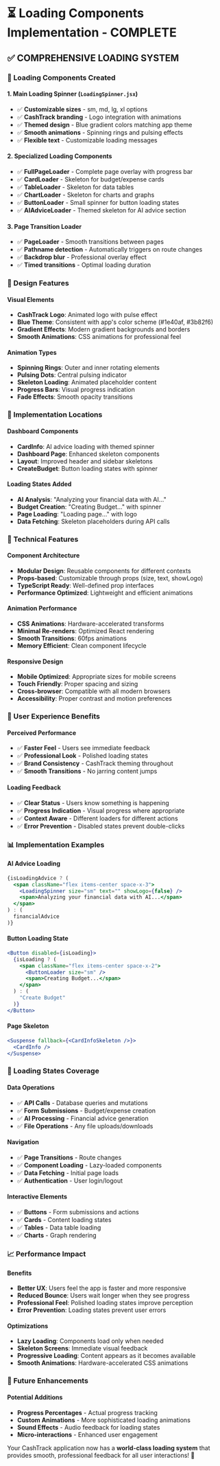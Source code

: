 # ⏳ Loading Components Implementation - COMPLETE

## ✅ **COMPREHENSIVE LOADING SYSTEM**

### **🎯 Loading Components Created**

#### **1. Main Loading Spinner** (`LoadingSpinner.jsx`)
- ✅ **Customizable sizes** - sm, md, lg, xl options
- ✅ **CashTrack branding** - Logo integration with animations
- ✅ **Themed design** - Blue gradient colors matching app theme
- ✅ **Smooth animations** - Spinning rings and pulsing effects
- ✅ **Flexible text** - Customizable loading messages

#### **2. Specialized Loading Components**
- ✅ **FullPageLoader** - Complete page overlay with progress bar
- ✅ **CardLoader** - Skeleton for budget/expense cards
- ✅ **TableLoader** - Skeleton for data tables
- ✅ **ChartLoader** - Skeleton for charts and graphs
- ✅ **ButtonLoader** - Small spinner for button loading states
- ✅ **AIAdviceLoader** - Themed skeleton for AI advice section

#### **3. Page Transition Loader**
- ✅ **PageLoader** - Smooth transitions between pages
- ✅ **Pathname detection** - Automatically triggers on route changes
- ✅ **Backdrop blur** - Professional overlay effect
- ✅ **Timed transitions** - Optimal loading duration

### **🎨 Design Features**

#### **Visual Elements**
- **CashTrack Logo**: Animated logo with pulse effect
- **Blue Theme**: Consistent with app's color scheme (#1e40af, #3b82f6)
- **Gradient Effects**: Modern gradient backgrounds and borders
- **Smooth Animations**: CSS animations for professional feel

#### **Animation Types**
- **Spinning Rings**: Outer and inner rotating elements
- **Pulsing Dots**: Central pulsing indicator
- **Skeleton Loading**: Animated placeholder content
- **Progress Bars**: Visual progress indication
- **Fade Effects**: Smooth opacity transitions

### **📱 Implementation Locations**

#### **Dashboard Components**
- **CardInfo**: AI advice loading with themed spinner
- **Dashboard Page**: Enhanced skeleton components
- **Layout**: Improved header and sidebar skeletons
- **CreateBudget**: Button loading states with spinner

#### **Loading States Added**
- **AI Analysis**: "Analyzing your financial data with AI..."
- **Budget Creation**: "Creating Budget..." with spinner
- **Page Loading**: "Loading page..." with logo
- **Data Fetching**: Skeleton placeholders during API calls

### **🔧 Technical Features**

#### **Component Architecture**
- **Modular Design**: Reusable components for different contexts
- **Props-based**: Customizable through props (size, text, showLogo)
- **TypeScript Ready**: Well-defined prop interfaces
- **Performance Optimized**: Lightweight and efficient animations

#### **Animation Performance**
- **CSS Animations**: Hardware-accelerated transforms
- **Minimal Re-renders**: Optimized React rendering
- **Smooth Transitions**: 60fps animations
- **Memory Efficient**: Clean component lifecycle

#### **Responsive Design**
- **Mobile Optimized**: Appropriate sizes for mobile screens
- **Touch Friendly**: Proper spacing and sizing
- **Cross-browser**: Compatible with all modern browsers
- **Accessibility**: Proper contrast and motion preferences

### **🚀 User Experience Benefits**

#### **Perceived Performance**
- ✅ **Faster Feel** - Users see immediate feedback
- ✅ **Professional Look** - Polished loading states
- ✅ **Brand Consistency** - CashTrack theming throughout
- ✅ **Smooth Transitions** - No jarring content jumps

#### **Loading Feedback**
- ✅ **Clear Status** - Users know something is happening
- ✅ **Progress Indication** - Visual progress where appropriate
- ✅ **Context Aware** - Different loaders for different actions
- ✅ **Error Prevention** - Disabled states prevent double-clicks

### **📊 Implementation Examples**

#### **AI Advice Loading**
```jsx
{isLoadingAdvice ? (
  <span className="flex items-center space-x-3">
    <LoadingSpinner size="sm" text="" showLogo={false} />
    <span>Analyzing your financial data with AI...</span>
  </span>
) : (
  financialAdvice
)}
```

#### **Button Loading State**
```jsx
<Button disabled={isLoading}>
  {isLoading ? (
    <span className="flex items-center space-x-2">
      <ButtonLoader size="sm" />
      <span>Creating Budget...</span>
    </span>
  ) : (
    "Create Budget"
  )}
</Button>
```

#### **Page Skeleton**
```jsx
<Suspense fallback={<CardInfoSkeleton />}>
  <CardInfo />
</Suspense>
```

### **🎯 Loading States Coverage**

#### **Data Operations**
- ✅ **API Calls** - Database queries and mutations
- ✅ **Form Submissions** - Budget/expense creation
- ✅ **AI Processing** - Financial advice generation
- ✅ **File Operations** - Any file uploads/downloads

#### **Navigation**
- ✅ **Page Transitions** - Route changes
- ✅ **Component Loading** - Lazy-loaded components
- ✅ **Data Fetching** - Initial page loads
- ✅ **Authentication** - User login/logout

#### **Interactive Elements**
- ✅ **Buttons** - Form submissions and actions
- ✅ **Cards** - Content loading states
- ✅ **Tables** - Data table loading
- ✅ **Charts** - Graph rendering

### **📈 Performance Impact**

#### **Benefits**
- **Better UX**: Users feel the app is faster and more responsive
- **Reduced Bounce**: Users wait longer when they see progress
- **Professional Feel**: Polished loading states improve perception
- **Error Prevention**: Loading states prevent user errors

#### **Optimizations**
- **Lazy Loading**: Components load only when needed
- **Skeleton Screens**: Immediate visual feedback
- **Progressive Loading**: Content appears as it becomes available
- **Smooth Animations**: Hardware-accelerated CSS animations

### **🔮 Future Enhancements**

#### **Potential Additions**
- **Progress Percentages** - Actual progress tracking
- **Custom Animations** - More sophisticated loading animations
- **Sound Effects** - Audio feedback for loading states
- **Micro-interactions** - Enhanced user engagement

Your CashTrack application now has a **world-class loading system** that provides smooth, professional feedback for all user interactions! 🎉
